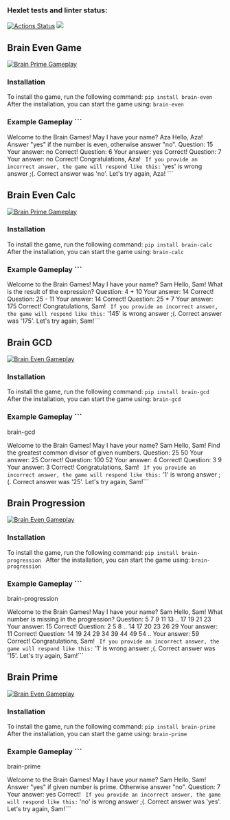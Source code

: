 ### Hexlet tests and linter status:

[![Actions Status](https://github.com/azamuzapbar0808/python-project-49/actions/workflows/hexlet-check.yml/badge.svg)](https://github.com/azamuzapbar0808/python-project-49/actions) <a href="https://codeclimate.com/github/azamuzapbar0808/python-project-49/maintainability"><img src="https://api.codeclimate.com/v1/badges/b70277d712a3666230f2/maintainability" /></a>


## Brain Even Game
[![Brain Prime Gameplay](https://asciinema.org/a/8tuf1VYDOIlJw1M2f9RJhoXJ2.svg)](https://asciinema.org/a/8tuf1VYDOIlJw1M2f9RJhoXJ2)
### Installation

To install the game, run the following command:
```pip install brain-even ```
After the installation, you can start the game using:
``` brain-even ```


### Example Gameplay ```

Welcome to the Brain Games!
May I have your name? Aza
Hello, Aza!
Answer "yes" if the number is even, otherwise answer "no".
Question: 15
Your answer: no
Correct!
Question: 6
Your answer: yes
Correct!
Question: 7
Your answer: no
Correct!
Congratulations, Aza! ``` 
If you provide an incorrect answer, the game will respond like this: ```
'yes' is wrong answer ;(. Correct answer was 'no'.
Let's try again, Aza! ``` 

## Brain Even Calc
[![Brain Prime Gameplay](https://asciinema.org/a/u4fqdG3pzgbcOGPIzPAvW0l79.svg)](https://asciinema.org/a/u4fqdG3pzgbcOGPIzPAvW0l79)
### Installation

To install the game, run the following command:
```pip install brain-calc ```
After the installation, you can start the game using:
``` brain-calc ```

### Example Gameplay ```

Welcome to the Brain Games!
May I have your name? Sam
Hello, Sam!
What is the result of the expression?
Question: 4 + 10
Your answer: 14
Correct!
Question: 25 - 11
Your answer: 14
Correct!
Question: 25 * 7
Your answer: 175
Correct!
Congratulations, Sam! ``` 
If you provide an incorrect answer, the game will respond like this: ```
'145' is wrong answer ;(. Correct answer was '175'.
Let's try again, Sam!``` 


## Brain GCD
[![Brain Even Gameplay](https://asciinema.org/a/4SY8JNoUTzGlV18TEAohmYjJN.svg)](https://asciinema.org/a/4SY8JNoUTzGlV18TEAohmYjJN)
### Installation

To install the game, run the following command:
```pip install brain-gcd ```
After the installation, you can start the game using:
``` brain-gcd ```

### Example Gameplay ```

brain-gcd

Welcome to the Brain Games!
May I have your name? Sam
Hello, Sam!
Find the greatest common divisor of given numbers.
Question: 25 50
Your answer: 25
Correct!
Question: 100 52
Your answer: 4
Correct!
Question: 3 9
Your answer: 3
Correct!
Congratulations, Sam! ``` 
If you provide an incorrect answer, the game will respond like this: ```
'1' is wrong answer ;(. Correct answer was '25'.
Let's try again, Sam!``` 



## Brain Progression
[![Brain Even Gameplay](https://asciinema.org/a/ZGEDnQebzwADS6ibqVrKOa8dF.svg)](https://asciinema.org/a/ZGEDnQebzwADS6ibqVrKOa8dF)
### Installation

To install the game, run the following command:
```pip install brain-progression ```
After the installation, you can start the game using:
``` brain-progression ```

### Example Gameplay ```

brain-progression

Welcome to the Brain Games!
May I have your name? Sam
Hello, Sam!
What number is missing in the progression?
Question: 5 7 9 11 13 .. 17 19 21 23
Your answer: 15
Correct!
Question: 2 5 8 .. 14 17 20 23 26 29
Your answer: 11
Correct!
Question: 14 19 24 29 34 39 44 49 54 ..
Your answer: 59
Correct!
Congratulations, Sam! ``` 
If you provide an incorrect answer, the game will respond like this: ```
'1' is wrong answer ;(. Correct answer was '15'.
Let's try again, Sam!``` 

## Brain Prime
[![Brain Even Gameplay](https://asciinema.org/a/gHmQDKKuiB3GIT89HqHz4Mv1N.svg)](https://asciinema.org/a/gHmQDKKuiB3GIT89HqHz4Mv1N)
### Installation

To install the game, run the following command:
```pip install brain-prime ```
After the installation, you can start the game using:
``` brain-prime ```

### Example Gameplay ```

brain-prime


Welcome to the Brain Games!
May I have your name? Sam
Hello, Sam!
Answer "yes" if given number is prime. Otherwise answer "no".
Question: 7
Your answer: yes
Correct! ``` 
If you provide an incorrect answer, the game will respond like this: ```
'no' is wrong answer ;(. Correct answer was 'yes'.
Let's try again, Sam!``` 
